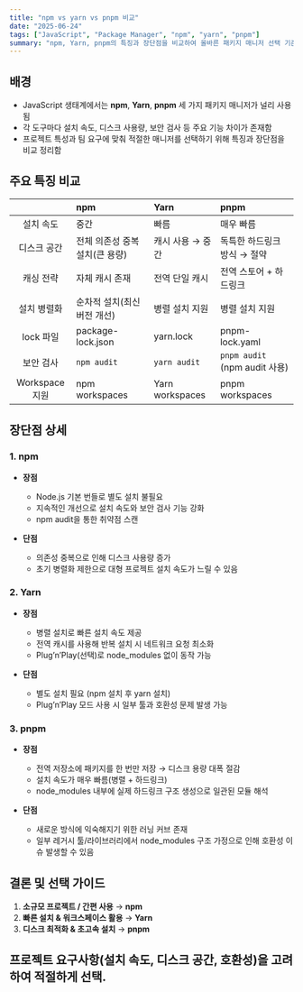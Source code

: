 ```yaml
---
title: "npm vs yarn vs pnpm 비교"
date: "2025-06-24"
tags: ["JavaScript", "Package Manager", "npm", "yarn", "pnpm"]
summary: "npm, Yarn, pnpm의 특징과 장단점을 비교하여 올바른 패키지 매니저 선택 기준을 정리합니다."
---
```


## 배경

- JavaScript 생태계에서는 **npm**, **Yarn**, **pnpm** 세 가지 패키지 매니저가 널리 사용됨
- 각 도구마다 설치 속도, 디스크 사용량, 보안 검사 등 주요 기능 차이가 존재함
- 프로젝트 특성과 팀 요구에 맞춰 적절한 매니저를 선택하기 위해 특징과 장단점을 비교 정리함

## 주요 특징 비교

|                | npm                            | Yarn             | pnpm                          |
| :------------: | :----------------------------- | :--------------- | :---------------------------- |
|   설치 속도    | 중간                           | 빠름             | 매우 빠름                     |
|  디스크 공간   | 전체 의존성 중복 설치(큰 용량) | 캐시 사용 → 중간 | 독특한 하드링크 방식 → 절약   |
|   캐싱 전략    | 자체 캐시 존재                 | 전역 단일 캐시   | 전역 스토어 + 하드링크        |
|  설치 병렬화   | 순차적 설치(최신 버전 개선)    | 병렬 설치 지원   | 병렬 설치 지원                |
|   lock 파일    | package-lock.json              | yarn.lock        | pnpm-lock.yaml                |
|   보안 검사    | `npm audit`                    | `yarn audit`     | `pnpm audit` (npm audit 사용) |
| Workspace 지원 | npm workspaces                 | Yarn workspaces  | pnpm workspaces               |

## 장단점 상세

### 1. npm

- **장점**

  - Node.js 기본 번들로 별도 설치 불필요
  - 지속적인 개선으로 설치 속도와 보안 검사 기능 강화
  - npm audit을 통한 취약점 스캔

- **단점**

  - 의존성 중복으로 인해 디스크 사용량 증가
  - 초기 병렬화 제한으로 대형 프로젝트 설치 속도가 느릴 수 있음

### 2. Yarn

- **장점**

  - 병렬 설치로 빠른 설치 속도 제공
  - 전역 캐시를 사용해 반복 설치 시 네트워크 요청 최소화
  - Plug’n’Play(선택)로 node_modules 없이 동작 가능

- **단점**

  - 별도 설치 필요 (npm 설치 후 yarn 설치)
  - Plug’n’Play 모드 사용 시 일부 툴과 호환성 문제 발생 가능

### 3. pnpm

- **장점**

  - 전역 저장소에 패키지를 한 번만 저장 → 디스크 용량 대폭 절감
  - 설치 속도가 매우 빠름(병렬 + 하드링크)
  - node_modules 내부에 실제 하드링크 구조 생성으로 일관된 모듈 해석

- **단점**

  - 새로운 방식에 익숙해지기 위한 러닝 커브 존재
  - 일부 레거시 툴/라이브러리에서 node_modules 구조 가정으로 인해 호환성 이슈 발생할 수 있음

## 결론 및 선택 가이드

1. **소규모 프로젝트 / 간편 사용** → **npm**
2. **빠른 설치 & 워크스페이스 활용** → **Yarn**
3. **디스크 최적화 & 초고속 설치** → **pnpm**

## 프로젝트 요구사항(설치 속도, 디스크 공간, 호환성)을 고려하여 적절하게 선택.
